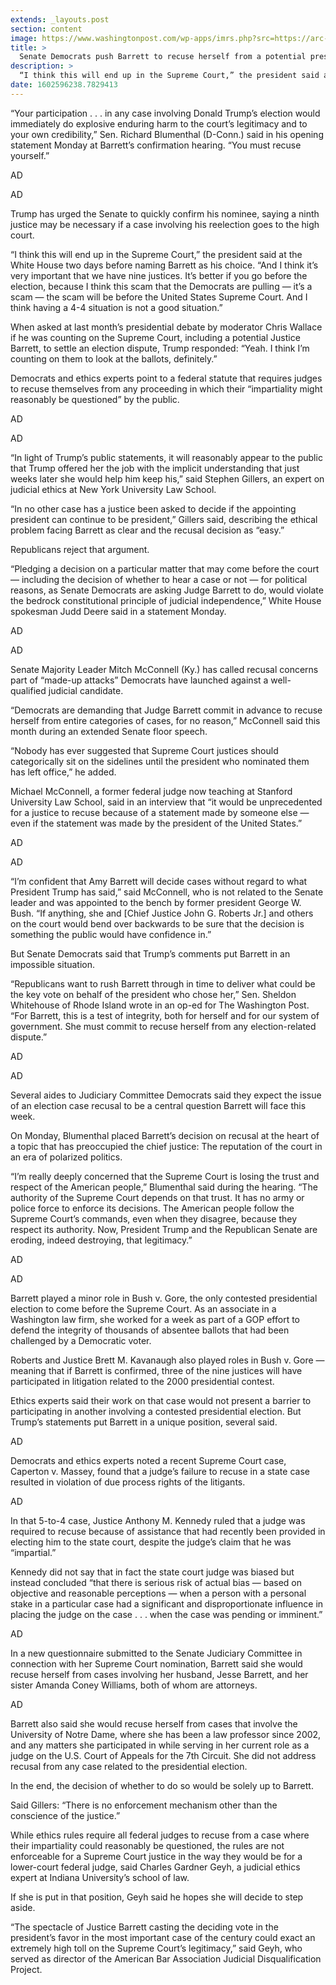 ```yaml
--- 
extends: _layouts.post 
section: content 
image: https://www.washingtonpost.com/wp-apps/imrs.php?src=https://arc-anglerfish-washpost-prod-washpost.s3.amazonaws.com/public/M3GRHQAMXAI6XNAERUPGOXWHAE.jpg&w=1440 
title: > 
  Senate Democrats push Barrett to recuse herself from a potential presidential election case 
description: > 
  “I think this will end up in the Supreme Court,” the president said at the White House two days before naming Barrett as his choice.It’s better if you go before the election, because I think this scam that the Democrats are pulling — it’s a scam — the scam will be before the United States Supreme Court.“Democrats are demanding that Judge Barrett commit in advance to recuse herself from entire categories of cases, for no reason,” McConnell said this month during an extended Senate floor speech.“I’m really deeply concerned that the Supreme Court is losing the trust and respect of the American people,” Blumenthal said during the hearing.ADDemocrats and ethics experts noted a recent Supreme Court case, Caperton v. Massey, found that a judge’s failure to recuse in a state case resulted in violation of due process rights of the litigants. 
date: 1602596238.7829413 
--- 
```

“Your participation . . . in any case involving Donald Trump’s election would immediately do explosive enduring harm to the court’s legitimacy and to your own credibility,” Sen. Richard Blumenthal (D-Conn.) said in his opening statement Monday at Barrett’s confirmation hearing. “You must recuse yourself.”

AD

AD

Trump has urged the Senate to quickly confirm his nominee, saying a ninth justice may be necessary if a case involving his reelection goes to the high court.

“I think this will end up in the Supreme Court,” the president said at the White House two days before naming Barrett as his choice. “And I think it’s very important that we have nine justices. It’s better if you go before the election, because I think this scam that the Democrats are pulling — it’s a scam — the scam will be before the United States Supreme Court. And I think having a 4-4 situation is not a good situation.”

When asked at last month’s presidential debate by moderator Chris Wallace if he was counting on the Supreme Court, including a potential Justice Barrett, to settle an election dispute, Trump responded: “Yeah. I think I’m counting on them to look at the ballots, definitely.”

Democrats and ethics experts point to a federal statute that requires judges to recuse themselves from any proceeding in which their “impartiality might reasonably be questioned” by the public.

AD

AD

“In light of Trump’s public statements, it will reasonably appear to the public that Trump offered her the job with the implicit understanding that just weeks later she would help him keep his,” said Stephen Gillers, an expert on judicial ethics at New York University Law School.

“In no other case has a justice been asked to decide if the appointing president can continue to be president,” Gillers said, describing the ethical problem facing Barrett as clear and the recusal decision as “easy.”

Republicans reject that argument.

“Pledging a decision on a particular matter that may come before the court — including the decision of whether to hear a case or not — for political reasons, as Senate Democrats are asking Judge Barrett to do, would violate the bedrock constitutional principle of judicial independence,” White House spokesman Judd Deere said in a statement Monday.

AD

AD

Senate Majority Leader Mitch McConnell (Ky.) has called recusal concerns part of “made-up attacks” Democrats have launched against a well-qualified judicial candidate.

“Democrats are demanding that Judge Barrett commit in advance to recuse herself from entire categories of cases, for no reason,” McConnell said this month during an extended Senate floor speech.

“Nobody has ever suggested that Supreme Court justices should categorically sit on the sidelines until the president who nominated them has left office,” he added.

Michael McConnell, a former federal judge now teaching at Stanford University Law School, said in an interview that “it would be unprecedented for a justice to recuse because of a statement made by someone else — even if the statement was made by the president of the United States.”

AD

AD

“I’m confident that Amy Barrett will decide cases without regard to what President Trump has said,” said McConnell, who is not related to the Senate leader and was appointed to the bench by former president George W. Bush. “If anything, she and [Chief Justice John G. Roberts Jr.] and others on the court would bend over backwards to be sure that the decision is something the public would have confidence in.”

But Senate Democrats said that Trump’s comments put Barrett in an impossible situation.

“Republicans want to rush Barrett through in time to deliver what could be the key vote on behalf of the president who chose her,” Sen. Sheldon Whitehouse of Rhode Island wrote in an op-ed for The Washington Post. “For Barrett, this is a test of integrity, both for herself and for our system of government. She must commit to recuse herself from any election-related dispute.”

AD

AD

Several aides to Judiciary Committee Democrats said they expect the issue of an election case recusal to be a central question Barrett will face this week.

On Monday, Blumenthal placed Barrett’s decision on recusal at the heart of a topic that has preoccupied the chief justice: The reputation of the court in an era of polarized politics.

“I’m really deeply concerned that the Supreme Court is losing the trust and respect of the American people,” Blumenthal said during the hearing. “The authority of the Supreme Court depends on that trust. It has no army or police force to enforce its decisions. The American people follow the Supreme Court’s commands, even when they disagree, because they respect its authority. Now, President Trump and the Republican Senate are eroding, indeed destroying, that legitimacy.”

AD

AD

Barrett played a minor role in Bush v. Gore, the only contested presidential election to come before the Supreme Court. As an associate in a Washington law firm, she worked for a week as part of a GOP effort to defend the integrity of thousands of absentee ballots that had been challenged by a Democratic voter.

Roberts and Justice Brett M. Kavanaugh also played roles in Bush v. Gore — meaning that if Barrett is confirmed, three of the nine justices will have participated in litigation related to the 2000 presidential contest.

Ethics experts said their work on that case would not present a barrier to participating in another involving a contested presidential election. But Trump’s statements put Barrett in a unique position, several said.

AD

Democrats and ethics experts noted a recent Supreme Court case, Caperton v. Massey, found that a judge’s failure to recuse in a state case resulted in violation of due process rights of the litigants.

AD

In that 5-to-4 case, Justice Anthony M. Kennedy ruled that a judge was required to recuse because of assistance that had recently been provided in electing him to the state court, despite the judge’s claim that he was “impartial.”

Kennedy did not say that in fact the state court judge was biased but instead concluded “that there is serious risk of actual bias — based on objective and reasonable perceptions — when a person with a personal stake in a particular case had a significant and disproportionate influence in placing the judge on the case . . . when the case was pending or imminent.”

AD

In a new questionnaire submitted to the Senate Judiciary Committee in connection with her Supreme Court nomination, Barrett said she would recuse herself from cases involving her husband, Jesse Barrett, and her sister Amanda Coney Williams, both of whom are attorneys.

AD

Barrett also said she would recuse herself from cases that involve the University of Notre Dame, where she has been a law professor since 2002, and any matters she participated in while serving in her current role as a judge on the U.S. Court of Appeals for the 7th Circuit. She did not address recusal from any case related to the presidential election.

In the end, the decision of whether to do so would be solely up to Barrett.

Said Gillers: “There is no enforcement mechanism other than the conscience of the justice.”

While ethics rules require all federal judges to recuse from a case where their impartiality could reasonably be questioned, the rules are not enforceable for a Supreme Court justice in the way they would be for a lower-court federal judge, said Charles Gardner Geyh, a judicial ethics expert at Indiana University’s school of law.

If she is put in that position, Geyh said he hopes she will decide to step aside.

“The spectacle of Justice Barrett casting the deciding vote in the president’s favor in the most important case of the century could exact an extremely high toll on the Supreme Court’s legitimacy,” said Geyh, who served as director of the American Bar Association Judicial Disqualification Project.